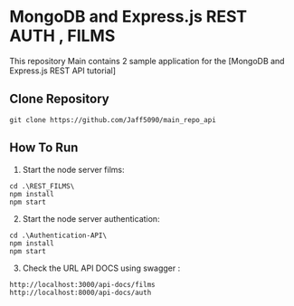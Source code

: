 # MongoDB and Express.js REST AUTH , FILMS

This repository Main contains 2  sample application for the [MongoDB and Express.js REST API tutorial]


## Clone Repository

```
git clone https://github.com/Jaff5090/main_repo_api
```

## How To Run


1. Start the node server films:
```
cd .\REST_FILMS\
npm install
npm start
```
2. Start the node server authentication:
```
cd .\Authentication-API\
npm install
npm start
```
3. Check the URL API DOCS using swagger  :
```
http://localhost:3000/api-docs/films
http://localhost:8000/api-docs/auth
```
